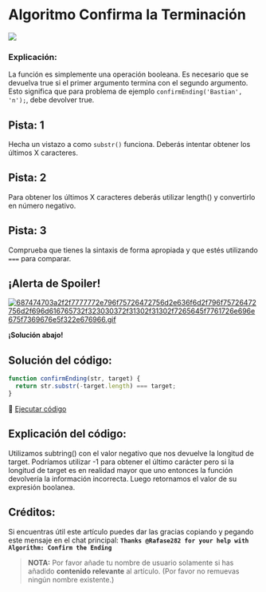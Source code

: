 # Algoritmo Confirma la Terminación

![](https://i.imgur.com/Z7vhddH.jpg)

### Explicación:

La función es simplemente una operación booleana. Es necesario que se devuelva true si el primer argumento termina con el segundo argumento. Esto significa que para problema de ejemplo `confirmEnding('Bastian', 'n');`, debe devolver true.

## Pista: 1

Hecha un vistazo a como `substr()` funciona. Deberás intentar obtener los últimos X caracteres.

## Pista: 2

Para obtener los últimos X caracteres deberás utilizar length() y convertirlo en número negativo.

## Pista: 3

Comprueba que tienes la sintaxis de forma apropiada y que estés utilizando `===` para comparar.

## ¡Alerta de Spoiler!

[![687474703a2f2f7777772e796f75726472756d2e636f6d2f796f75726472756d2f696d616765732f323030372f31302f31302f7265645f7761726e696e675f7369676e5f322e676966.gif](https://files.gitter.im/FreeCodeCamp/Wiki/nlOm/thumb/687474703a2f2f7777772e796f75726472756d2e636f6d2f796f75726472756d2f696d616765732f323030372f31302f31302f7265645f7761726e696e675f7369676e5f322e676966.gif)](https://files.gitter.im/FreeCodeCamp/Wiki/nlOm/687474703a2f2f7777772e796f75726472756d2e636f6d2f796f75726472756d2f696d616765732f323030372f31302f31302f7265645f7761726e696e675f7369676e5f322e676966.gif)

**¡Solución abajo!**

## Solución del código:

```javascript
function confirmEnding(str, target) {
  return str.substr(-target.length) === target;
}
```

:rocket: [Ejecutar código](https://repl.it/CLjU/18)

## Explicación del código:

Utilizamos subtring() con el valor negativo que nos devuelve la longitud de target. Podríamos utilizar -1 para obtener el último carácter pero si la longitud de target es en realidad mayor que uno entonces la función devolvería la información incorrecta. Luego retornamos el valor de su expresión boolanea.

## Créditos:

Si encuentras útil este artículo puedes dar las gracias copiando y pegando este mensaje en el chat principal: **`Thanks @Rafase282 for your help with Algorithm: Confirm the Ending`**

> **NOTA:** Por favor añade tu nombre de usuario solamente si has añadido **contenido relevante** al artículo. (Por favor no remuevas ningún nombre existente.)
